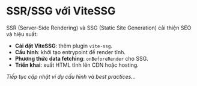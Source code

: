 # SSR/SSG với ViteSSG

SSR (Server-Side Rendering) và SSG (Static Site Generation) cải thiện SEO và hiệu suất:

- **Cài đặt ViteSSG**: thêm plugin `vite-ssg`.
- **Cấu hình**: khởi tạo entrypoint để render tĩnh.
- **Phương thức data fetching**: `onBeforeRender` cho SSG.
- **Triển khai**: xuất HTML tĩnh lên CDN hoặc hosting.

*Tiếp tục cập nhật ví dụ cấu hình và best practices...*
